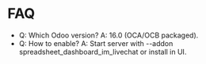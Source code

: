 # FAQ

- Q: Which Odoo version? A: 16.0 (OCA/OCB packaged).
- Q: How to enable? A: Start server with --addon spreadsheet_dashboard_im_livechat or install in UI.
